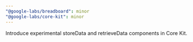 ```yaml
---
"@google-labs/breadboard": minor
"@google-labs/core-kit": minor
---
```


Introduce experimental storeData and retrieveData components in Core Kit.
